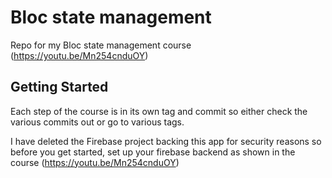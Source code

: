 # Bloc state management

Repo for my Bloc state management course (https://youtu.be/Mn254cnduOY)

## Getting Started

Each step of the course is in its own tag and commit so either check the various commits out or go to various tags.

I have deleted the Firebase project backing this app for security reasons so before you get started, set up your firebase backend as shown in the course (https://youtu.be/Mn254cnduOY)